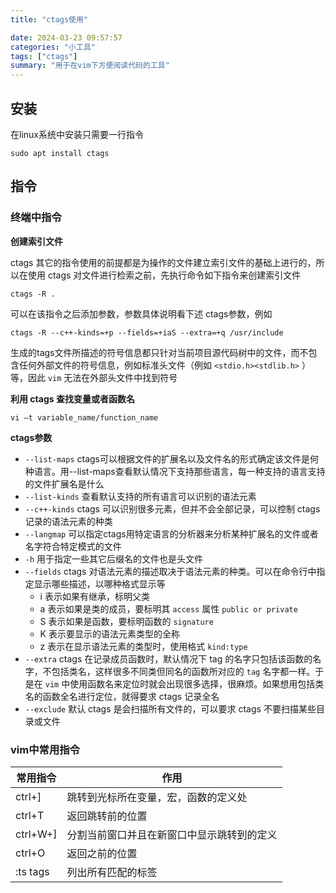 ```yaml
---
title: "ctags使用"

date: 2024-03-23 09:57:57
categories: "小工具"
tags: ["ctags"]
summary: "用于在vim下方便阅读代码的工具"
---
```


## 安装

在linux系统中安装只需要一行指令

```shell
sudo apt install ctags
```

## 指令

### 终端中指令

**创建索引文件**

ctags 其它的指令使用的前提都是为操作的文件建立索引文件的基础上进行的，所以在使用 ctags 对文件进行检索之前，先执行命令如下指令来创建索引文件

```shell
ctags -R .
```

可以在该指令之后添加参数，参数具体说明看下述 ctags参数，例如

```shell
ctags -R --c++-kinds=+p --fields=+iaS --extra=+q /usr/include
```

生成的tags文件所描述的符号信息都只针对当前项目源代码树中的文件，而不包含任何外部文件的符号信息，例如标准头文件（例如 `<stdio.h><stdlib.h>` ）等，因此 `vim` 无法在外部头文件中找到符号

**利用 ctags 查找变量或者函数名**

```shell
vi –t variable_name/function_name
```

**ctags参数**

- `--list-maps` ctags可以根据文件的扩展名以及文件名的形式确定该文件是何种语言。用--list-maps查看默认情况下支持那些语言，每一种支持的语言支持的文件扩展名是什么
- `--list-kinds` 查看默认支持的所有语言可以识别的语法元素
- `--c++-kinds` ctags 可以识别很多元素，但并不会全部记录，可以控制 ctags 记录的语法元素的种类
- `--langmap` 可以指定ctags用特定语言的分析器来分析某种扩展名的文件或者名字符合特定模式的文件
- `-h` 用于指定一些其它后缀名的文件也是头文件
- `--fields` ctags 对语法元素的描述取决于语法元素的种类。可以在命令行中指定显示哪些描述，以哪种格式显示等
  - i 表示如果有继承，标明父类
  - a 表示如果是类的成员，要标明其 `access` 属性 `public or private`
  - S 表示如果是函数，要标明函数的 `signature`
  - K 表示要显示的语法元素类型的全称
  - z 表示在显示语法元素的类型时，使用格式 `kind:type`
- `--extra` ctags 在记录成员函数时，默认情况下 tag 的名字只包括该函数的名字，不包括类名，这样很多不同类但同名的函数所对应的 `tag` 名字都一样。于是在 `vim` 中使用函数名来定位时就会出现很多选择，很麻烦。如果想用包括类名的函数全名进行定位，就得要求 ctags 记录全名
- `--exclude` 默认 ctags 是会扫描所有文件的，可以要求 ctags 不要扫描某些目录或文件

### vim中常用指令

| 常用指令 | 作用                                       |
| -------- | ------------------------------------------ |
| ctrl+]   | 跳转到光标所在变量，宏，函数的定义处       |
| ctrl+T   | 返回跳转前的位置                           |
| ctrl+W+] | 分割当前窗口并且在新窗口中显示跳转到的定义 |
| ctrl+O   | 返回之前的位置                             |
| :ts tags | 列出所有匹配的标签                         |
